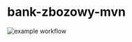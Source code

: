 # bank-zbozowy-mvn
![example workflow](https://github.com/nmaszin/bank-zbozowy-mvn/actions/workflows/ci.yml/badge.svg)

